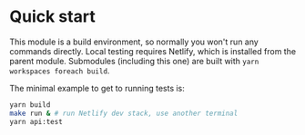 # Quick start

This module is a build environment, so normally you won't run any commands directly. Local testing requires Netlify, which is installed from the parent module. Submodules (including this one) are built with `yarn workspaces foreach build`. 

The minimal example to get to running tests is:

```bash
yarn build
make run & # run Netlify dev stack, use another terminal
yarn api:test
```
